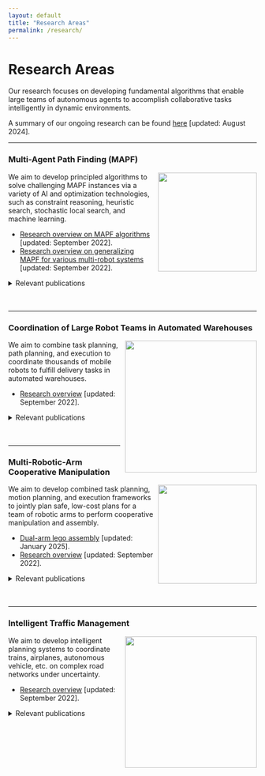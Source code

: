 ```yaml
---
layout: default
title: "Research Areas"
permalink: /research/
---
```


<!-- TODO: add sections on TPG, env opt, and learning-based MAPF -->

# Research Areas 

Our research focuses on developing fundamental algorithms that enable large teams of autonomous agents
to accomplish collaborative tasks intelligently in dynamic environments.

A summary of our ongoing research can be found [here](/files/jiaoyangli/ARCS-2024-Orientation-Poster.pdf) \[updated: August 2024\].

---------------------

### Multi-Agent Path Finding (MAPF)
<img src="/files/jiaoyangli/images/mapf-demo.gif" style="float:right;width:150pt;padding-left:10px;"/>
We aim to develop principled algorithms to solve challenging MAPF instances 
via a variety of AI and optimization technologies, such as
constraint reasoning, heuristic search, stochastic local search, and machine learning.

- [Research overview on MAPF algorithms](/mapf) \[updated: September 2022\].
- [Research overview on generalizing MAPF for various multi-robot systems](/mamp) \[updated: September 2022\].

<details style="margin-top: 0; margin-bottom: 0;">
    <summary>Relevant publications</summary>
    {% assign relevant_pubs = site.data.pubs | where: "tags", "mapf" %}
    <ul style="margin-bottom: 0;">
        {% for pub in relevant_pubs %}
            {% include pub-list.html %}
        {% endfor %}
    </ul>
</details>

<br>
<br>

---------------------

### Coordination of Large Robot Teams in Automated Warehouses
<img src="/files/jiaoyangli/images/warehouse-5x.gif" style="float:right;width:200pt;padding-left:10px;"/>
We aim to combine task planning, path planning, and execution 
to coordinate thousands of mobile robots to fulfill delivery tasks in automated warehouses.

- [Research overview](/warehouse) \[updated: September 2022\].

<details style="margin-top: 0; margin-bottom: 0;">
    <summary>Relevant publications</summary>
    {% assign relevant_pubs = site.data.pubs | where: "tags", "warehouse" %}
    <ul style="margin-bottom: 0;">
        {% for pub in relevant_pubs %}
            {% include pub-list.html %}
        {% endfor %}
    </ul>
</details>

<br>
<br>

---------------------

### Multi-Robotic-Arm Cooperative Manipulation
<img src="/files/jiaoyangli/images/bar.gif" style="float:right;width:150pt;padding-left:10px;"/>
We aim to develop combined task planning, motion planning, and execution frameworks
to jointly plan safe, low-cost plans
for a team of robotic arms to perform cooperative manipulation and assembly. 

- [Dual-arm lego assembly](https://intelligent-control-lab.github.io/APEX-MR/) \[updated: January 2025\].
- [Research overview](/arm) \[updated: September 2022\].

<details style="margin-top: 0; margin-bottom: 0;">
    <summary>Relevant publications</summary>
    {% assign relevant_pubs = site.data.pubs | where: "tags", "arm" %}
    <ul style="margin-bottom: 0;">
        {% for pub in relevant_pubs %}
            {% include pub-list.html %}
        {% endfor %}
    </ul>
</details>

<br>
<br>

---------------------

### Intelligent Traffic Management
<img src="/files/jiaoyangli/images/flatland.gif" style="float:right;width:200pt;padding-left:10px;"/>
We aim to develop intelligent planning systems to coordinate
trains, airplanes, autonomous vehicle, etc. on complex road networks under uncertainty.

- [Research overview](/traffic) \[updated: September 2022\].

<details style="margin-top: 0; margin-bottom: 0;">
    <summary>Relevant publications</summary>
    {% assign relevant_pubs = site.data.pubs | where: "tags", "traffic" %}
    <ul style="margin-bottom: 0;">
        {% for pub in relevant_pubs %}
            {% include pub-list.html %}
        {% endfor %}
    </ul>
</details>